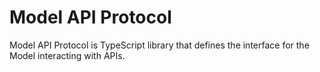 # Model API Protocol

Model API Protocol is TypeScript library that defines the interface for the Model interacting with APIs.